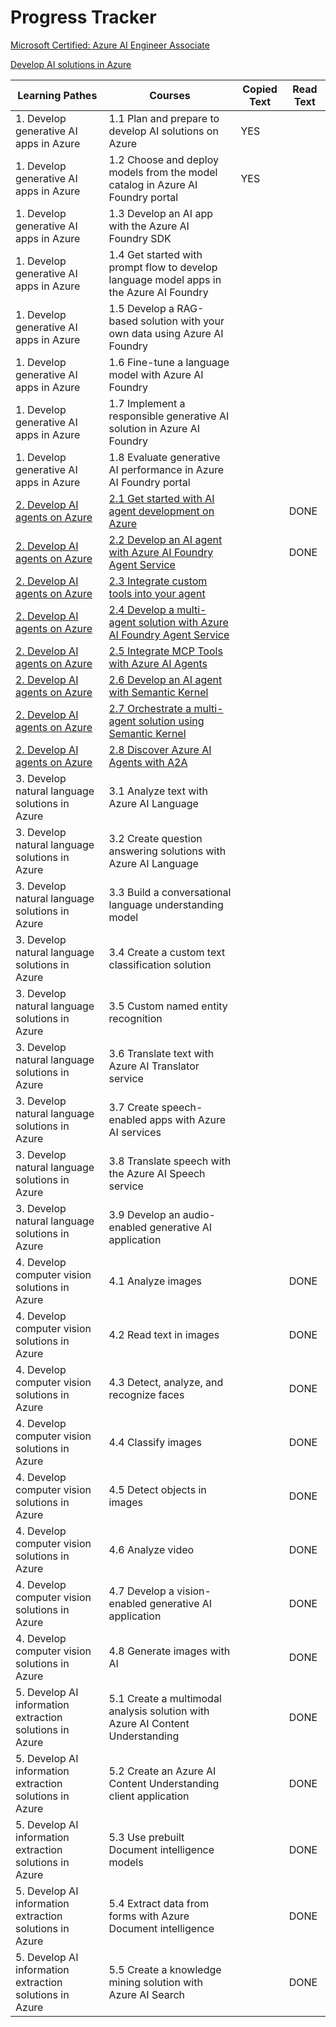 # Progress Tracker

[Microsoft Certified: Azure AI Engineer Associate](https://learn.microsoft.com/en-us/credentials/certifications/azure-ai-engineer/?ns-enrollment-type=Collection&ns-enrollment-id=g7dnbr1m5gw5r2&practice-assessment-type=certification)

[Develop AI solutions in Azure](https://learn.microsoft.com/en-us/training/courses/ai-102t00)

| Learning Pathes | Courses | Copied Text | Read Text |
| -- | -- | -- | -- |
| 1. Develop generative AI apps in Azure | 1.1 Plan and prepare to develop AI solutions on Azure | YES |   |
| 1. Develop generative AI apps in Azure | 1.2 Choose and deploy models from the model catalog in Azure AI Foundry portal | YES |   |
| 1. Develop generative AI apps in Azure | 1.3 Develop an AI app with the Azure AI Foundry SDK |   |   |
| 1. Develop generative AI apps in Azure | 1.4 Get started with prompt flow to develop language model apps in the Azure AI Foundry |   |   |
| 1. Develop generative AI apps in Azure | 1.5 Develop a RAG-based solution with your own data using Azure AI Foundry |   |   |
| 1. Develop generative AI apps in Azure | 1.6 Fine-tune a language model with Azure AI Foundry |   |   |
| 1. Develop generative AI apps in Azure | 1.7 Implement a responsible generative AI solution in Azure AI Foundry |   |   |
| 1. Develop generative AI apps in Azure | 1.8 Evaluate generative AI performance in Azure AI Foundry portal |   |   |
| [2. Develop AI agents on Azure](https://learn.microsoft.com/en-us/training/paths/develop-ai-agents-on-azure/) | [2.1 Get started with AI agent development on Azure](https://learn.microsoft.com/en-us/training/modules/ai-agent-fundamentals/) |   |  DONE |
| [2. Develop AI agents on Azure](https://learn.microsoft.com/en-us/training/paths/develop-ai-agents-on-azure/) | [2.2 Develop an AI agent with Azure AI Foundry Agent Service](https://learn.microsoft.com/en-us/training/modules/develop-ai-agent-azure/) |   | DONE  |
| [2. Develop AI agents on Azure](https://learn.microsoft.com/en-us/training/paths/develop-ai-agents-on-azure/) | [2.3 Integrate custom tools into your agent](https://learn.microsoft.com/en-us/training/modules/build-agent-with-custom-tools/) |   |   |
| [2. Develop AI agents on Azure](https://learn.microsoft.com/en-us/training/paths/develop-ai-agents-on-azure/) | [2.4 Develop a multi-agent solution with Azure AI Foundry Agent Service](https://learn.microsoft.com/en-us/training/modules/develop-multi-agent-azure-ai-foundry/) |   |   |
| [2. Develop AI agents on Azure](https://learn.microsoft.com/en-us/training/paths/develop-ai-agents-on-azure/) | [2.5 Integrate MCP Tools with Azure AI Agents](https://learn.microsoft.com/en-us/training/modules/connect-agent-to-mcp-tools/) |   |   |
| [2. Develop AI agents on Azure](https://learn.microsoft.com/en-us/training/paths/develop-ai-agents-on-azure/) | [2.6 Develop an AI agent with Semantic Kernel](https://learn.microsoft.com/en-us/training/modules/develop-ai-agent-with-semantic-kernel/) |   |   |
| [2. Develop AI agents on Azure](https://learn.microsoft.com/en-us/training/paths/develop-ai-agents-on-azure/) | [2.7 Orchestrate a multi-agent solution using Semantic Kernel](https://learn.microsoft.com/en-us/training/modules/orchestrate-semantic-kernel-multi-agent-solution/) |   |   |
| [2. Develop AI agents on Azure](https://learn.microsoft.com/en-us/training/paths/develop-ai-agents-on-azure/) | [2.8 Discover Azure AI Agents with A2A](https://learn.microsoft.com/en-us/training/modules/discover-agents-with-a2a/) |   |   |
| 3. Develop natural language solutions in Azure | 3.1 Analyze text with Azure AI Language |   |   |
| 3. Develop natural language solutions in Azure | 3.2 Create question answering solutions with Azure AI Language |   |   |
| 3. Develop natural language solutions in Azure | 3.3 Build a conversational language understanding model |   |   |
| 3. Develop natural language solutions in Azure | 3.4 Create a custom text classification solution |   |   |
| 3. Develop natural language solutions in Azure | 3.5 Custom named entity recognition |   |   |
| 3. Develop natural language solutions in Azure | 3.6 Translate text with Azure AI Translator service |   |   |
| 3. Develop natural language solutions in Azure | 3.7 Create speech-enabled apps with Azure AI services |   |   |
| 3. Develop natural language solutions in Azure | 3.8 Translate speech with the Azure AI Speech service |   |   |
| 3. Develop natural language solutions in Azure | 3.9 Develop an audio-enabled generative AI application |   |   |
| 4. Develop computer vision solutions in Azure | 4.1 Analyze images |   |  DONE |
| 4. Develop computer vision solutions in Azure | 4.2 Read text in images |   | DONE  |
| 4. Develop computer vision solutions in Azure | 4.3 Detect, analyze, and recognize faces |   |  DONE |
| 4. Develop computer vision solutions in Azure | 4.4 Classify images |   |  DONE  |
| 4. Develop computer vision solutions in Azure | 4.5 Detect objects in images |   |  DONE  |
| 4. Develop computer vision solutions in Azure | 4.6 Analyze video |   |  DONE  |
| 4. Develop computer vision solutions in Azure | 4.7 Develop a vision-enabled generative AI application |   |  DONE  |
| 4. Develop computer vision solutions in Azure | 4.8 Generate images with AI |   | DONE  |
| 5. Develop AI information extraction solutions in Azure | 5.1 Create a multimodal analysis solution with Azure AI Content Understanding |   |  DONE |
| 5. Develop AI information extraction solutions in Azure | 5.2 Create an Azure AI Content Understanding client application |   | DONE  |
| 5. Develop AI information extraction solutions in Azure | 5.3 Use prebuilt Document intelligence models |   |  DONE |
| 5. Develop AI information extraction solutions in Azure | 5.4 Extract data from forms with Azure Document intelligence |   | DONE  |
| 5. Develop AI information extraction solutions in Azure | 5.5 Create a knowledge mining solution with Azure AI Search |   | DONE  |
